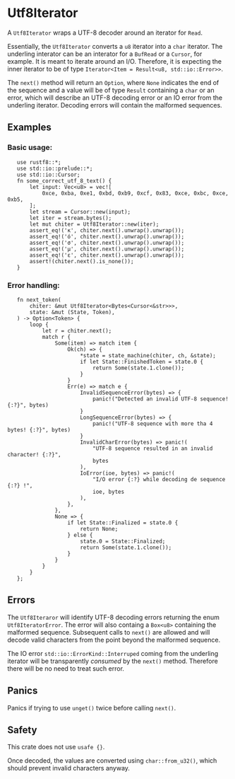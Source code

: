 # Utf8Iterator

 A `Utf8Iterator` wraps a UTF-8 decoder around an iterator for `Read`.

 Essentially, the `Utf8Iterator` converts a `u8` iterator into a `char` iterator. The underling interator can be an
 interator for a `BufRead` or a `Cursor`, for example.
 It is meant to iterate around an I/O. Therefore, it is expecting the inner iterator to be of type `Iterator<Item = Result<u8, std::io::Error>>`.

 The `next()` method will return an `Option`, where `None` indicates the end of the sequence and a value
 will be of type `Result` containing a `char` or an error, which will describe an UTF-8 decoding error or an IO error from the underling iterator.
 Decoding errors will contain the malformed sequences.

 ## Examples
 
 ### Basic usage:
 ```
    use rustf8::*;
    use std::io::prelude::*;
    use std::io::Cursor;
    fn some_correct_utf_8_text() {
        let input: Vec<u8> = vec![
            0xce, 0xba, 0xe1, 0xbd, 0xb9, 0xcf, 0x83, 0xce, 0xbc, 0xce, 0xb5,
        ];
        let stream = Cursor::new(input);
        let iter = stream.bytes();
        let mut chiter = Utf8Iterator::new(iter);
        assert_eq!('κ', chiter.next().unwrap().unwrap());
        assert_eq!('ό', chiter.next().unwrap().unwrap());
        assert_eq!('σ', chiter.next().unwrap().unwrap());
        assert_eq!('μ', chiter.next().unwrap().unwrap());
        assert_eq!('ε', chiter.next().unwrap().unwrap());
        assert!(chiter.next().is_none());
    }
 ```
### Error handling:
 ```
    fn next_token(
        chiter: &mut Utf8Iterator<Bytes<Cursor<&str>>>,
        state: &mut (State, Token),
    ) -> Option<Token> {
        loop {
            let r = chiter.next();
            match r {
                Some(item) => match item {
                    Ok(ch) => {
                        *state = state_machine(chiter, ch, &state);
                        if let State::FinishedToken = state.0 {
                            return Some(state.1.clone());
                        }
                    }
                    Err(e) => match e {
                        InvalidSequenceError(bytes) => {
                            panic!("Detected an invalid UTF-8 sequence! {:?}", bytes)
                        }
                        LongSequenceError(bytes) => {
                            panic!("UTF-8 sequence with more tha 4 bytes! {:?}", bytes)
                        }
                        InvalidCharError(bytes) => panic!(
                            "UTF-8 sequence resulted in an invalid character! {:?}",
                            bytes
                        ),
                        IoError(ioe, bytes) => panic!(
                            "I/O error {:?} while decoding de sequence {:?} !",
                            ioe, bytes
                        ),
                    },
                },
                None => {
                    if let State::Finalized = state.0 {
                        return None;
                    } else {
                        state.0 = State::Finalized;
                        return Some(state.1.clone());
                    }
                }
            }
        }
    };
 ```

 ## Errors

 The `Utf8Iteraror` will identify UTF-8 decoding errors returning the enum `Utf8IteratorError`.
 The error will also containg a `Box<u8>` containing the malformed sequence.
 Subsequent calls to `next()` are allowed and will decode valid characters from the point beyond the malformed sequence.

 The IO error `std::io::ErrorKind::Interruped` coming from the underling iterator will be transparently _consumed_ by the `next()` method.
 Therefore there will be no need to treat such error.

 ## Panics

 Panics if trying to use `unget()` twice before calling `next()`.

 ## Safety

 This crate does not use `usafe {}`.

 Once decoded, the values are converted using `char::from_u32()`, which should prevent invalid characters anyway.
